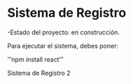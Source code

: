 <h1> Sistema de Registro </h1>

-Estado del proyecto: en construcción.

Para ejecutar el sistema, debes poner:

‵‵‵npm install react‵‵‵

Sistema de Registro 2
